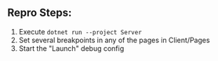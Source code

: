 ## Repro Steps:
1. Execute `dotnet run --project Server`
2. Set several breakpoints in any of the pages in Client/Pages
3. Start the "Launch" debug config
